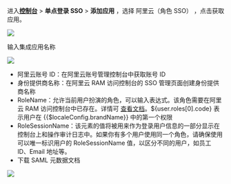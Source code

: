 <IntegrationDetailCard :title="`在 ${$localeConfig.brandName} 中创建应用`">

进入[**控制台**](https://console.genauth.ai) > **单点登录 SSO** > **添加应用** ，选择 阿里云（角色 SSO） ，点击获取应用。

![](~@imagesZhCn/integration/aliyun-role-sso/1-1.png)

输入集成应用名称

![](~@imagesZhCn/integration/aliyun-role-sso/1-2.png)

- 阿里云账号 ID：在阿里云账号管理控制台中获取账号 ID
- 身份提供商名称：在阿里云 RAM 访问控制台的 SSO 管理页面创建身份提供商名称
- RoleName：允许当前用户扮演的角色，可以输入表达式。该角色需要在阿里云 RAM 访问控制台中已存在。详情可 [查看文档](https://help.aliyun.com/document_detail/110614.html)。${user.roles[0].code} 表示用户在 {{$localeConfig.brandName}} 中的第一个权限
- RoleSessionName：该元素的值将被用来作为登录用户信息的一部分显示在控制台上和操作审计日志中。如果你有多个用户使用同一个角色，请确保使用可以唯一标识用户的 RoleSessionName 值，以区分不同的用户，如员工 ID、Email 地址等。
- 下载 SAML 元数据文档

![](~@imagesZhCn/integration/aliyun-role-sso/1-3.png)

</IntegrationDetailCard>
